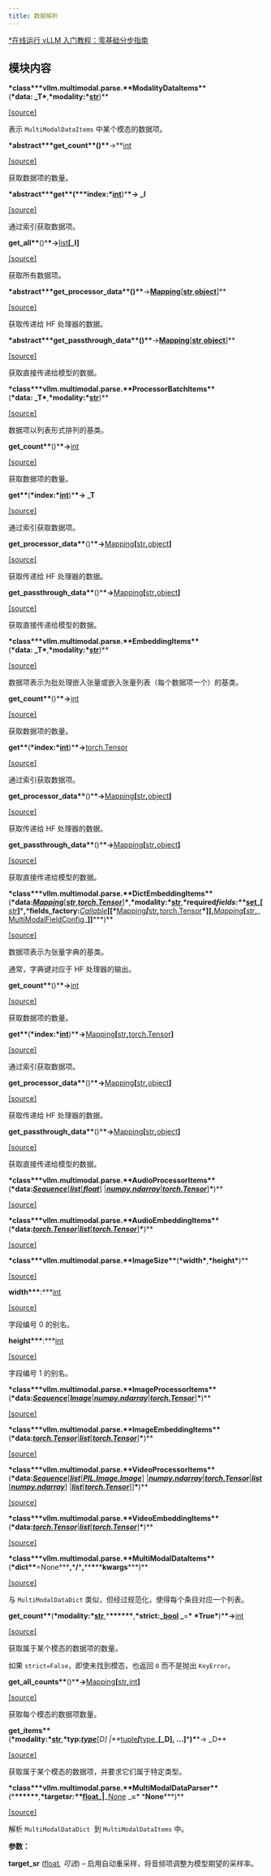 ```yaml
---
title: 数据解析
---
```


[\*在线运行 vLLM 入门教程：零基础分步指南](https://openbayes.com/console/public/tutorials/rXxb5fZFr29?utm_source=vLLM-CNdoc&utm_medium=vLLM-CNdoc-V1&utm_campaign=vLLM-CNdoc-V1-25ap)

## 模块内容

**\*class\*\*\***vllm.multimodal.parse.\***\*ModalityDataItems\*\***(**\***data: _T**\***,**\***modality:**\*[str](https://docs.python.org/3/library/stdtypes.html#str)**)\*\*

[[source]](https://github.com/vllm-project/vllm/blob/main/vllm/multimodal/parse.py#L26)

表示 `MultiModalDataItems` 中某个模态的数据项。

**\*abstract\*\*\***get_count\***\*()\*\***→\*\*[int](https://docs.python.org/3/library/functions.html#int)

[[source]](https://github.com/vllm-project/vllm/blob/main/vllm/multimodal/parse.py#L52)

获取数据项的数量。

**\*abstract\*\*\***get\***\*(\*\*\***index:**\*[int](https://docs.python.org/3/library/functions.html#int)**)\***\*→ _I**

[[source]](https://github.com/vllm-project/vllm/blob/main/vllm/multimodal/parse.py#L57)

通过索引获取数据项。

**get_all\*\***()\***\*→**[list](https://docs.python.org/3/library/stdtypes.html#list)**[_I]**

[[source]](https://github.com/vllm-project/vllm/blob/main/vllm/multimodal/parse.py#L62)

获取所有数据项。

**\*abstract\*\*\***get_processor_data\***\*()\*\***→**[Mapping](https://docs.python.org/3/library/collections.abc.html#collections.abc.Mapping)**[**[str](https://docs.python.org/3/library/stdtypes.html#str)**,**[object](https://docs.python.org/3/library/functions.html#object)**]\*\*

[[source]](https://github.com/vllm-project/vllm/blob/main/vllm/multimodal/parse.py#L66)

获取传递给 HF 处理器的数据。

**\*abstract\*\*\***get_passthrough_data\***\*()\*\***→**[Mapping](https://docs.python.org/3/library/collections.abc.html#collections.abc.Mapping)**[**[str](https://docs.python.org/3/library/stdtypes.html#str)**,**[object](https://docs.python.org/3/library/functions.html#object)**]\*\*

[[source]](https://github.com/vllm-project/vllm/blob/main/vllm/multimodal/parse.py#L71)

获取直接传递给模型的数据。

**\*class\*\*\***vllm.multimodal.parse.\***\*ProcessorBatchItems\*\***(**\***data: _T**\***,**\***modality:**\*[str](https://docs.python.org/3/library/stdtypes.html#str)**)\*\*

[[source]](https://github.com/vllm-project/vllm/blob/main/vllm/multimodal/parse.py#L77)

数据项以列表形式排列的基类。

**get_count\*\***()\***\*→**[int](https://docs.python.org/3/library/functions.html#int)

[[source]](https://github.com/vllm-project/vllm/blob/main/vllm/multimodal/parse.py#L80)

获取数据项的数量。

**get\*\***(**\***index:**\*[int](https://docs.python.org/3/library/functions.html#int)**)\***\*→ _T**

[[source]](https://github.com/vllm-project/vllm/blob/main/vllm/multimodal/parse.py#L83)

通过索引获取数据项。

**get_processor_data\*\***()\***\*→**[Mapping](https://docs.python.org/3/library/collections.abc.html#collections.abc.Mapping)**[**[str](https://docs.python.org/3/library/stdtypes.html#str)**,**[object](https://docs.python.org/3/library/functions.html#object)**]**

[[source]](https://github.com/vllm-project/vllm/blob/main/vllm/multimodal/parse.py#L86)

获取传递给 HF 处理器的数据。

**get_passthrough_data\*\***()\***\*→**[Mapping](https://docs.python.org/3/library/collections.abc.html#collections.abc.Mapping)**[**[str](https://docs.python.org/3/library/stdtypes.html#str)**,**[object](https://docs.python.org/3/library/functions.html#object)**]**

[[source]](https://github.com/vllm-project/vllm/blob/main/vllm/multimodal/parse.py#L89)

获取直接传递给模型的数据。

**\*class\*\*\***vllm.multimodal.parse.\***\*EmbeddingItems\*\***(**\***data: _T**\***,**\***modality:**\*[str](https://docs.python.org/3/library/stdtypes.html#str)**)\*\*

[[source]](https://github.com/vllm-project/vllm/blob/main/vllm/multimodal/parse.py#L93)

数据项表示为批处理嵌入张量或嵌入张量列表（每个数据项一个）的基类。

**get_count\*\***()\***\*→**[int](https://docs.python.org/3/library/functions.html#int)

[[source]](https://github.com/vllm-project/vllm/blob/main/vllm/multimodal/parse.py#L100)

获取数据项的数量。

**get\*\***(**\***index:**\*[int](https://docs.python.org/3/library/functions.html#int)**)\***\*→**[torch.Tensor](https://pytorch.org/docs/stable/tensors.html#torch.Tensor)

[[source]](https://github.com/vllm-project/vllm/blob/main/vllm/multimodal/parse.py#L103)

通过索引获取数据项。

**get_processor_data\*\***()\***\*→**[Mapping](https://docs.python.org/3/library/collections.abc.html#collections.abc.Mapping)**[**[str](https://docs.python.org/3/library/stdtypes.html#str)**,**[object](https://docs.python.org/3/library/functions.html#object)**]**

[[source]](https://github.com/vllm-project/vllm/blob/main/vllm/multimodal/parse.py#L106)

获取传递给 HF 处理器的数据。

**get_passthrough_data\*\***()\***\*→**[Mapping](https://docs.python.org/3/library/collections.abc.html#collections.abc.Mapping)**[**[str](https://docs.python.org/3/library/stdtypes.html#str)**,**[object](https://docs.python.org/3/library/functions.html#object)**]**

[[source]](https://github.com/vllm-project/vllm/blob/main/vllm/multimodal/parse.py#L109)

获取直接传递给模型的数据。

**\*class\*\*\***vllm.multimodal.parse.\***\*DictEmbeddingItems\*\***(**\***data:**_[Mapping](https://docs.python.org/3/library/collections.abc.html#collections.abc.Mapping)_**[**_[str](https://docs.python.org/3/library/stdtypes.html#str)_**,**_[torch.Tensor](https://pytorch.org/docs/stable/tensors.html#torch.Tensor)_**]**\***,**\***modality:**\*[str](https://docs.python.org/3/library/stdtypes.html#str)**,**\***required*fields:\*\**[set](https://docs.python.org/3/library/stdtypes.html#set)_**[**_[str](https://docs.python.org/3/library/stdtypes.html#str)_**]**\***,**\***fields_factory:**_[Callable](https://docs.python.org/3/library/collections.abc.html#collections.abc.Callable)_**[[\***[Mapping](https://docs.python.org/3/library/collections.abc.html#collections.abc.Mapping)***[***[str](https://docs.python.org/3/library/stdtypes.html#str)***,***[torch.Tensor](https://pytorch.org/docs/stable/tensors.html#torch.Tensor)**\*]],**_[Mapping](https://docs.python.org/3/library/collections.abc.html#collections.abc.Mapping)_**[**_[str](https://docs.python.org/3/library/stdtypes.html#str)_**,**_[MultiModalFieldConfig](https://docs.vllm.ai/en/latest/api/multimodal/inputs.html#vllm.multimodal.inputs.MultiModalFieldConfig)\_**]]**\*\*\*)\*\*

[[source]](https://github.com/vllm-project/vllm/blob/main/vllm/multimodal/parse.py#L116)

数据项表示为张量字典的基类。

通常，字典键对应于 HF 处理器的输出。

**get_count\*\***()\***\*→**[int](https://docs.python.org/3/library/functions.html#int)

[[source]](https://github.com/vllm-project/vllm/blob/main/vllm/multimodal/parse.py#L158)

获取数据项的数量。

**get\*\***(**\***index:**\*[int](https://docs.python.org/3/library/functions.html#int)**)\***\*→**[Mapping](https://docs.python.org/3/library/collections.abc.html#collections.abc.Mapping)**[**[str](https://docs.python.org/3/library/stdtypes.html#str)**,**[torch.Tensor](https://pytorch.org/docs/stable/tensors.html#torch.Tensor)**]**

[[source]](https://github.com/vllm-project/vllm/blob/main/vllm/multimodal/parse.py#L161)

通过索引获取数据项。

**get_processor_data\*\***()\***\*→**[Mapping](https://docs.python.org/3/library/collections.abc.html#collections.abc.Mapping)**[**[str](https://docs.python.org/3/library/stdtypes.html#str)**,**[object](https://docs.python.org/3/library/functions.html#object)**]**

[[source]](https://github.com/vllm-project/vllm/blob/main/vllm/multimodal/parse.py#L167)

获取传递给 HF 处理器的数据。

**get_passthrough_data\*\***()\***\*→**[Mapping](https://docs.python.org/3/library/collections.abc.html#collections.abc.Mapping)**[**[str](https://docs.python.org/3/library/stdtypes.html#str)**,**[object](https://docs.python.org/3/library/functions.html#object)**]**

[[source]](https://github.com/vllm-project/vllm/blob/main/vllm/multimodal/parse.py#L170)

获取直接传递给模型的数据。

**\*class\*\*\***vllm.multimodal.parse.\***\*AudioProcessorItems\*\***(**\***data:**_[Sequence](https://docs.python.org/3/library/collections.abc.html#collections.abc.Sequence)_**[**_[list](https://docs.python.org/3/library/stdtypes.html#list)_**[**_[float](https://docs.python.org/3/library/functions.html#float)_**] |**_[numpy.ndarray](https://numpy.org/doc/stable/reference/generated/numpy.ndarray.html#numpy.ndarray)_**|**_[torch.Tensor](https://pytorch.org/docs/stable/tensors.html#torch.Tensor)_**]**\***)\*\*

[[source]](https://github.com/vllm-project/vllm/blob/main/vllm/multimodal/parse.py#L174)

**\*class\*\*\***vllm.multimodal.parse.\***\*AudioEmbeddingItems\*\***(**\***data:**_[torch.Tensor](https://pytorch.org/docs/stable/tensors.html#torch.Tensor)_**|**_[list](https://docs.python.org/3/library/stdtypes.html#list)_**[**_[torch.Tensor](https://pytorch.org/docs/stable/tensors.html#torch.Tensor)_**]**\***)\*\*

[[source]](https://github.com/vllm-project/vllm/blob/main/vllm/multimodal/parse.py#L184)

**\*class\*\*\***vllm.multimodal.parse.\***\*ImageSize\*\***(**\***width**\***,**\***height**\***)\*\*

[[source]](https://github.com/vllm-project/vllm/blob/main/vllm/multimodal/parse.py#L190)

**width\*\*\***:\*\*\*[int](https://docs.python.org/3/library/functions.html#int)

[[source]](https://github.com/vllm-project/vllm/blob/main/vllm/multimodal/parse.py#L190)

字段编号 0 的别名。

**height\*\*\***:\*\*\*[int](https://docs.python.org/3/library/functions.html#int)

[[source]](https://github.com/vllm-project/vllm/blob/main/vllm/multimodal/parse.py#L190)

字段编号 1 的别名。

**\*class\*\*\***vllm.multimodal.parse.\***\*ImageProcessorItems\*\***(**\***data:**_[Sequence](https://docs.python.org/3/library/collections.abc.html#collections.abc.Sequence)_**[**_[Image](https://pillow.readthedocs.io/en/stable/reference/Image.html#PIL.Image.Image)_**|**_[numpy.ndarray](https://numpy.org/doc/stable/reference/generated/numpy.ndarray.html#numpy.ndarray)_**|**_[torch.Tensor](https://pytorch.org/docs/stable/tensors.html#torch.Tensor)_**]**\***)\*\*

[[source]](https://github.com/vllm-project/vllm/blob/main/vllm/multimodal/parse.py#L195)

**\*class\*\*\***vllm.multimodal.parse.\***\*ImageEmbeddingItems\*\***(**\***data:**_[torch.Tensor](https://pytorch.org/docs/stable/tensors.html#torch.Tensor)_**|**_[list](https://docs.python.org/3/library/stdtypes.html#list)_**[**_[torch.Tensor](https://pytorch.org/docs/stable/tensors.html#torch.Tensor)_**]**\***)\*\*

[[source]](https://github.com/vllm-project/vllm/blob/main/vllm/multimodal/parse.py#L212)

**\*class\*\*\***vllm.multimodal.parse.\***\*VideoProcessorItems\*\***(**\***data:**_[Sequence](https://docs.python.org/3/library/collections.abc.html#collections.abc.Sequence)_**[**_[list](https://docs.python.org/3/library/stdtypes.html#list)_**[**_[PIL.Image.Image](https://pillow.readthedocs.io/en/stable/reference/Image.html#PIL.Image.Image)_**] |**_[numpy.ndarray](https://numpy.org/doc/stable/reference/generated/numpy.ndarray.html#numpy.ndarray)_**|**_[torch.Tensor](https://pytorch.org/docs/stable/tensors.html#torch.Tensor)_**|**_[list](https://docs.python.org/3/library/stdtypes.html#list)_**[**_[numpy.ndarray](https://numpy.org/doc/stable/reference/generated/numpy.ndarray.html#numpy.ndarray)_**] |**_[list](https://docs.python.org/3/library/stdtypes.html#list)_**[**_[torch.Tensor](https://pytorch.org/docs/stable/tensors.html#torch.Tensor)_**]]**\***)\*\*

[[source]](https://github.com/vllm-project/vllm/blob/main/vllm/multimodal/parse.py#L218)

**\*class\*\*\***vllm.multimodal.parse.\***\*VideoEmbeddingItems\*\***(**\***data:**_[torch.Tensor](https://pytorch.org/docs/stable/tensors.html#torch.Tensor)_**|**_[list](https://docs.python.org/3/library/stdtypes.html#list)_**[**_[torch.Tensor](https://pytorch.org/docs/stable/tensors.html#torch.Tensor)_**]**\***)\*\*

[[source]](https://github.com/vllm-project/vllm/blob/main/vllm/multimodal/parse.py#L238)

**\*class\*\*\***vllm.multimodal.parse.\***\*MultiModalDataItems\*\***(**\***dict**\*\***=None**\***,**\***/**\***,**\*\***\***\*\***kwargs**\***)\*\*

[[source]](https://github.com/vllm-project/vllm/blob/main/vllm/multimodal/parse.py#L247)

与 `MultiModalDataDict` 类似，但经过规范化，使得每个条目对应一个列表。

**get_count\*\***(**\***modality:**\*[str](https://docs.python.org/3/library/stdtypes.html#str)**,\***\*\*\*\*\*\***,**\***strict:**_[bool](https://docs.python.org/3/library/functions.html#bool) _**=**\* \***True**\***)\***\*→**[int](https://docs.python.org/3/library/functions.html#int)

[[source]](https://github.com/vllm-project/vllm/blob/main/vllm/multimodal/parse.py#L253)

获取属于某个模态的数据项的数量。

如果 `strict=False`，即使未找到模态，也返回 `0` 而不是抛出 `KeyError`。

**get_all_counts\*\***()\***\*→**[Mapping](https://docs.python.org/3/library/collections.abc.html#collections.abc.Mapping)**[**[str](https://docs.python.org/3/library/stdtypes.html#str)**,**[int](https://docs.python.org/3/library/functions.html#int)**]**

[[source]](https://github.com/vllm-project/vllm/blob/main/vllm/multimodal/parse.py#L270)

获取每个模态的数据项数量。

**get_items\*\***(**\***modality:**\*[str](https://docs.python.org/3/library/stdtypes.html#str)**,**\***typ:**_[type](https://docs.python.org/3/library/functions.html#type)_**[_D] |**_[tuple](https://docs.python.org/3/library/stdtypes.html#tuple)_**[**_[type](https://docs.python.org/3/library/functions.html#type)_**[_D], ...]**\***)\***\*→ _D**

[[source]](https://github.com/vllm-project/vllm/blob/main/vllm/multimodal/parse.py#L274)

获取属于某个模态的数据项，并要求它们属于特定类型。

**\*class\*\*\***vllm.multimodal.parse.\***\*MultiModalDataParser\*\***(\***\*\*\*\*\*\***,**\***target*sr:\*\**[float](https://docs.python.org/3/library/functions.html#float)_**|**_[None](https://docs.python.org/3/library/constants.html#None) \_**=**\* \***None**\*\*\*)\*\*

[[source]](https://github.com/vllm-project/vllm/blob/main/vllm/multimodal/parse.py#L301)

解析 `MultiModalDataDict`  到 `MultiModalDataItems` 中。

**参数：**

**target_sr** ([float](https://docs.python.org/3/library/functions.html#float)_, 可选_) – 启用自动重采样，将音频项调整为模型期望的采样率。
